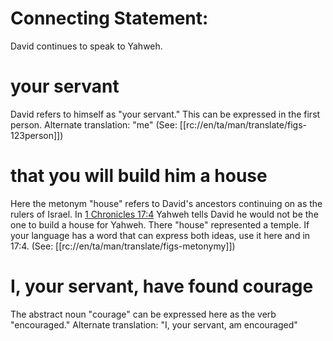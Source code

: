 # Connecting Statement:

David continues to speak to Yahweh.

# your servant

David refers to himself as "your servant." This can be expressed in the first person. Alternate translation: "me" (See: [[rc://en/ta/man/translate/figs-123person]])

# that you will build him a house

Here the metonym "house" refers to David's ancestors continuing on as the rulers of Israel. In [1 Chronicles 17:4](../17/04.md) Yahweh tells David he would not be the one to build a house for Yahweh. There "house" represented a temple. If your language has a word that can express both ideas, use it here and in 17:4. (See: [[rc://en/ta/man/translate/figs-metonymy]])

# I, your servant, have found courage

The abstract noun "courage" can be expressed here as the verb "encouraged." Alternate translation: "I, your servant, am encouraged"

